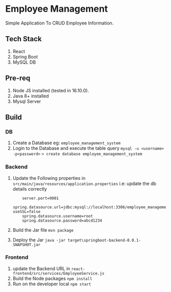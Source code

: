 # Employee Management 

Simple Application To CRUD Employee Information.

## Tech Stack
1. React
2. Spring Boot
3. MySQL DB

## Pre-req
1. Node JS installed (tested in 16.10.0).
2. Java 8+ installed
3. Mysql Server

## Build
### DB
1. Create a Database eg: `employee_management_system`
2. Login to the Database and execute the table query
    `mysql -u <username> -p<password>`
    `> create database employee_management_system`

### Backend
1. Update the Following properties in `src/main/java/resources/application.properties`
    i.e: update the db details correctly
    ```
        server.port=9001
        spring.datasource.url=jdbc:mysql://localhost:3306/employee_management_system?useSSL=false
        spring.datasource.username=root
        spring.datasource.password=abcd1234

    ```
2. Build the Jar file
    `mvn package`

3. Deploy the Jar
    `java -jar target\springboot-backend-0.0.1-SNAPSHOT.jar`

### Frontend
1. update the Backend URL in `react-frontend/src/services/EmployeeService.js`
2. Build the Node packages
    `npm install`
3. Run on the developer local
    `npm start`

